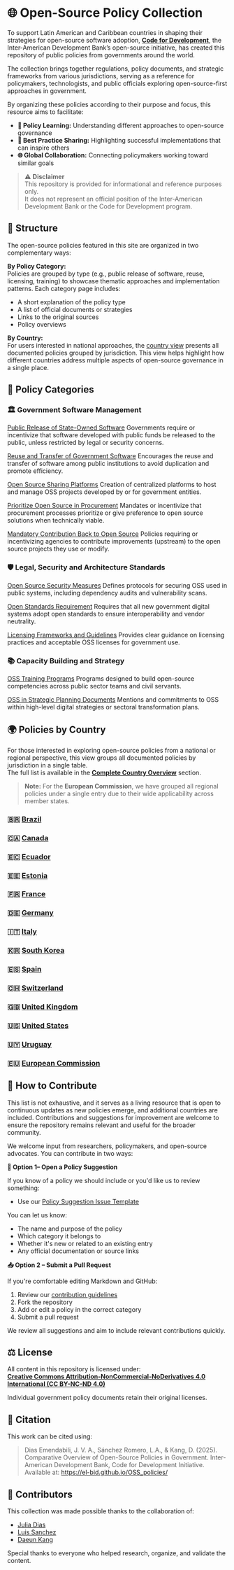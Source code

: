# 🌐 Open-Source Policy Collection

To support Latin American and Caribbean countries in shaping their strategies for open-source software adoption, **[Code for Development](https://knowledge.iadb.org/en/code-development)**, the Inter-American Development Bank’s open-source initiative, has created this repository of public policies from governments around the world. 

The collection brings together regulations, policy documents, and strategic frameworks from various jurisdictions, serving as a reference for policymakers, technologists, and public officials exploring open-source-first approaches in government. 

By organizing these policies according to   their purpose and focus, this resource aims to facilitate: 

- **🧠 Policy Learning:** Understanding different approaches to open-source governance  
- **🌟 Best Practice Sharing:** Highlighting successful implementations that can inspire others 
- **🌐 Global Collaboration:** Connecting policymakers working toward similar goals  

> ⚠️ **Disclaimer**  
> This repository is provided for informational and reference purposes only.  
> It does not represent an official position of the Inter-American Development Bank or the Code for Development program.


## 🧭 Structure

The open-source policies featured in this site are organized in two complementary ways:

**By Policy Category:**  
  Policies are grouped by type (e.g., public release of software, reuse, licensing, training) to showcase thematic approaches and implementation patterns. Each category page includes:
  
  - A short explanation of the policy type  
  - A list of official documents or strategies  
  - Links to the original sources  
  - Policy overviews  

**By Country:**  
  For users interested in national approaches, the [country view](policies/complete-country-overview_en.md) presents all documented policies grouped by jurisdiction. This view helps highlight how different countries address multiple aspects of open-source governance in a single place.


## 📂 Policy Categories

### 🏛️ Government Software Management

[Public Release of State-Owned Software](policies/public-release-state-owned_en.md)
Governments require or incentivize that software developed with public funds be released to the public, unless restricted by legal or security concerns. 

[Reuse and Transfer of Government Software](policies/reuse-transfer-government-software_en.md)
Encourages the reuse and transfer of software among public institutions to avoid duplication and promote efficiency. 

[Open Source Sharing Platforms](policies/open-source-sharing-platforms_en.md)
Creation of centralized platforms to host and manage OSS projects developed by or for government entities.

[Prioritize Open Source in Procurement](policies/prioritize-open-source-procurement_en.md)
Mandates or incentivize that procurement processes prioritize or give preference to open source solutions when technically viable. 

[Mandatory Contribution Back to Open Source](policies/mandatory-contribution-back-oss_en.md)
Policies requiring or incentivizing agencies to contribute improvements (upstream) to the open source projects they use or modify. 

### 🛡️ Legal, Security and Architecture Standards

[Open Source Security Measures](policies/open-source-security-measures_en.md)
Defines protocols for securing OSS used in public systems, including dependency audits and vulnerability scans.

[Open Standards Requirement](policies/open-standards-requirement_en.md)
Requires that all new government digital systems adopt open standards to ensure interoperability and vendor neutrality.

[Licensing Frameworks and Guidelines](policies/licensing-frameworks-guidelines_en.md)
Provides clear guidance on licensing practices and acceptable OSS licenses for government use.

### 📚 Capacity Building and Strategy

[OSS Training Programs](policies/oss-training-programs_en.md)
Programs designed to build open-source competencies across public sector teams and civil servants. 

[OSS in Strategic Planning Documents](policies/oss-strategic-planning-documents_en.md)
Mentions and commitments to OSS within high-level digital strategies or sectoral transformation plans. 

## 🌍 Policies by Country

For those interested in exploring open-source policies from a national or regional perspective, this view groups all documented policies by jurisdiction in a single table.  
The full list is available in the **[Complete Country Overview](policies/complete-country-overview_en.md)** section.  

> **Note:** For the **European Commission**, we have grouped all regional policies under a single entry due to their wide applicability across member states.

### 🇧🇷 [Brazil](policies/complete-country-overview_en.md#brazil)  
### 🇨🇦 [Canada](policies/complete-country-overview_en.md#canada)  
### 🇪🇨 [Ecuador](policies/complete-country-overview_en.md#ecuador)  
### 🇪🇪 [Estonia](policies/complete-country-overview_en.md#estonia)  
### 🇫🇷 [France](policies/complete-country-overview_en.md#france)  
### 🇩🇪 [Germany](policies/complete-country-overview_en.md#germany)  
### 🇮🇹 [Italy](policies/complete-country-overview_en.md#italy)  
### 🇰🇷 [South Korea](policies/complete-country-overview_en.md#south-korea)  
### 🇪🇸 [Spain](policies/complete-country-overview_en.md#spain)  
### 🇨🇭 [Switzerland](policies/complete-country-overview_en.md#switzerland)  
### 🇬🇧 [United Kingdom](policies/complete-country-overview_en.md#united-kingdom)  
### 🇺🇸 [United States](policies/complete-country-overview_en.md#united-states)  
### 🇺🇾 [Uruguay](policies/complete-country-overview_en.md#uruguay)  
### 🇪🇺 [European Commission](policies/complete-country-overview_en.md#european-commission)  


## 🤝 How to Contribute

This list is not exhaustive, and it serves as a living resource that is open to continuous updates as new policies emerge, and additional countries are included. Contributions and suggestions for improvement are welcome to ensure the repository remains relevant and useful for the broader community.  

We welcome input from researchers, policymakers, and open-source advocates. You can contribute in two ways: 

**📝 Option 1– Open a Policy Suggestion**

If you know of a policy we should include or you'd like us to review something:

- Use our [Policy Suggestion Issue Template](https://github.com/EL-BID/OSS_policies/issues/new?assignees=&labels=contribution&template=policy-suggestion.yml&title=Suggestion%3A+%5BPolicy+Name%5D)

You can let us know:

- The name and purpose of the policy
- Which category it belongs to
- Whether it's new or related to an existing entry
- Any official documentation or source links

**📥 Option 2 – Submit a Pull Request**

If you're comfortable editing Markdown and GitHub:

1. Review our [contribution guidelines](contribution.md)
2. Fork the repository
3. Add or edit a policy in the correct category
4. Submit a pull request

We review all suggestions and aim to include relevant contributions quickly.

## ⚖️ License

All content in this repository is licensed under:  
**[Creative Commons Attribution-NonCommercial-NoDerivatives 4.0 International (CC BY-NC-ND 4.0)](https://creativecommons.org/licenses/by-nc-nd/4.0/deed.en)**

Individual government policy documents retain their original licenses.

## 📄 Citation

This work can be cited using: 

>Dias Emendabili, J. V. A., Sánchez Romero, L.A., & Kang, D. (2025). Comparative Overview of Open-Source Policies in Government. Inter-American Development Bank, Code for Development Initiative. Available at: <https://el-bid.github.io/OSS_policies/> 


## 👥 Contributors

This collection was made possible thanks to the collaboration of:

- [Julia Dias ](https://github.com/Juliavieiradeandradedias)  
- [Luis Sanchez](https://github.com/lasr21)  
- [Daeun Kang](https://github.com/daeunkangg) 

Special thanks to everyone who helped research, organize, and validate the content.